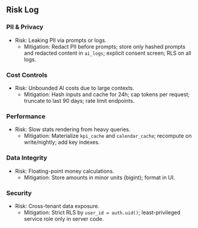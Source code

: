 ## Risk Log

### PII & Privacy
- Risk: Leaking PII via prompts or logs.
  - Mitigation: Redact PII before prompts; store only hashed prompts and redacted content in `ai_logs`; explicit consent screen; RLS on all logs.

### Cost Controls
- Risk: Unbounded AI costs due to large contexts.
  - Mitigation: Hash inputs and cache for 24h; cap tokens per request; truncate to last 90 days; rate limit endpoints.

### Performance
- Risk: Slow stats rendering from heavy queries.
  - Mitigation: Materialize `kpi_cache` and `calendar_cache`; recompute on write/nightly; add key indexes.

### Data Integrity
- Risk: Floating-point money calculations.
  - Mitigation: Store amounts in minor units (bigint); format in UI.

### Security
- Risk: Cross-tenant data exposure.
  - Mitigation: Strict RLS by `user_id = auth.uid()`; least-privileged service role only in server code.


